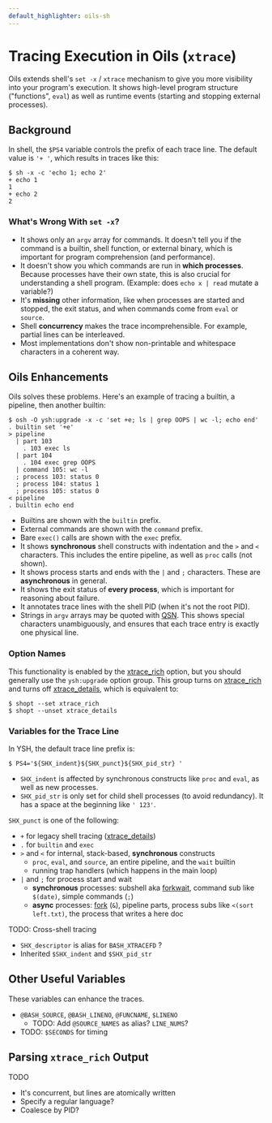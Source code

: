 ```yaml
---
default_highlighter: oils-sh
---
```


Tracing Execution in Oils (`xtrace`)
===================================

Oils extends shell's `set -x` / `xtrace` mechanism to give you more visibility
into your program's execution.  It shows high-level program structure
("functions", `eval`) as well as runtime events (starting and stopping external
processes).

<div id="toc">
</div>

## Background

In shell, the `$PS4` variable controls the prefix of each trace line.  The
default value is `'+ '`, which results in traces like this:

    $ sh -x -c 'echo 1; echo 2'
    + echo 1
    1
    + echo 2
    2

### What's Wrong With `set -x`?

- It shows only an `argv` array for commands.  It doesn't tell you if the
  command is a builtin, shell function, or external binary, which is important
  for program comprehension (and performance).
- It doesn't show you which commands are run in **which processes**.  Because
  processes have their own state, this is also crucial for understanding a
  shell program.  (Example: does `echo x | read` mutate a variable?)
- It's **missing** other information, like when processes are started and
  stopped, the exit status, and when commands come from `eval` or `source`.
- Shell **concurrency** makes the trace incomprehensible.  For example, partial
  lines can be interleaved.
- Most implementations don't show non-printable and whitespace characters in a
  coherent way.

<!-- TODO: you generally lose tracing across processes. -->

## Oils Enhancements

Oils solves these problems.  Here's an example of tracing a builtin, a pipeline,
then another builtin:

    $ osh -O ysh:upgrade -x -c 'set +e; ls | grep OOPS | wc -l; echo end'
    . builtin set '+e'
    > pipeline
      | part 103
        . 103 exec ls
      | part 104
        . 104 exec grep OOPS
      | command 105: wc -l
      ; process 103: status 0
      ; process 104: status 1
      ; process 105: status 0
    < pipeline
    . builtin echo end

- Builtins are shown with the `builtin` prefix.
- External commands are shown with the `command` prefix.
- Bare `exec()` calls are shown with the `exec` prefix.
- It shows **synchronous** shell constructs with indentation and the `>`
  and `<` characters.  This includes the entire pipeline, as well as `proc`
  calls (not shown).
- It shows process starts and ends with the `|` and `;` characters.  These are
  **asynchronous** in general.
- It shows the exit status of **every process**, which is important for
  reasoning about failure.
- It annotates trace lines with the shell PID (when it's not the root PID).
- Strings in `argv` arrays may be quoted with [QSN]($oils-doc:qsn.html).  This
  shows special characters unambiguously, and ensures that each trace entry is
  exactly one physical line.

### Option Names

This functionality is enabled by the
[xtrace_rich][] option, but you should
generally use the `ysh:upgrade` option group.  This group turns on
[xtrace_rich][] and turns off [xtrace_details][], which  is equivalent to:

    $ shopt --set xtrace_rich
    $ shopt --unset xtrace_details

[xtrace_rich]: ref/chap-option.html#ysh:upgrade
[xtrace_details]: ref/chap-option.html#ysh:upgrade

### Variables for the Trace Line

In YSH, the default trace line prefix is:

    $ PS4='${SHX_indent}${SHX_punct}${SHX_pid_str} '

- `SHX_indent` is affected by synchronous constructs like `proc` and `eval`, as
  well as new processes.
- `SHX_pid_str` is only set for child shell processes (to avoid redundancy).
  It has a space at the beginning like `' 123'`.

`SHX_punct` is one of the following:

- `+` for legacy shell tracing ([xtrace_details][])
- `.` for `builtin` and `exec`
- `>` and `<` for internal, stack-based, **synchronous** constructs
  - `proc`, `eval`, and `source`, an entire pipeline, and the `wait` builtin
  - running trap handlers (which happens in the main loop)
- `|` and `;` for process start and wait
  - **synchronous** processes: subshell aka [forkwait][], command sub
    like `$(date)`, simple commands (`;`)
  - **async** processes: [fork][] (`&`), pipeline parts, process subs
    like `<(sort left.txt)`, the process that writes a here doc

[forkwait]: ref/chap-builtin-cmd.html#forkwait
[fork]:     ref/chap-builtin-cmd.html#fork

TODO: Cross-shell tracing

- `SHX_descriptor` is alias for `BASH_XTRACEFD` ?
- Inherited `$SHX_indent` and `$SHX_pid_str`

## Other Useful Variables

These variables can enhance the traces.

- `@BASH_SOURCE`, `@BASH_LINENO`, `@FUNCNAME`, `$LINENO`
  - TODO: Add `@SOURCE_NAMES` as alias?  `LINE_NUMS`?
- TODO: `$SECONDS` for timing

<!--
And OIL_PID?  or maybe OIL_CURRENT_PID.  or maybe getpid() is better -
distinguish between functions and values
-->

## Parsing `xtrace_rich` Output

TODO

- It's concurrent, but lines are atomically written
- Specify a regular language?
- Coalesce by PID?

